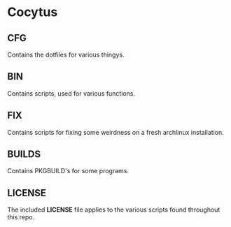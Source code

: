 # Cocytus

CFG
---
Contains the dotfiles for various thingys.

BIN
---
Contains scripts, used for various functions.

FIX
---
Contains scripts for fixing some weirdness on a fresh archlinux installation.

BUILDS
---
Contains PKGBUILD's for some programs.

LICENSE
---
The included **LICENSE** file applies to the various scripts found throughout this repo.


